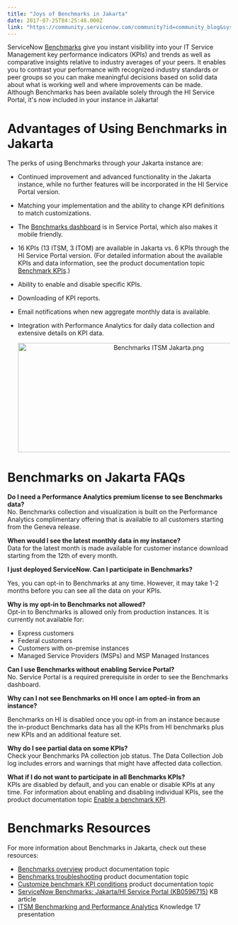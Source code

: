 ```yaml
---
title: "Joys of Benchmarks in Jakarta"
date: 2017-07-25T04:25:48.000Z
link: "https://community.servicenow.com/community?id=community_blog&sys_id=6c4daee5dbd0dbc01dcaf3231f961942"
---
```

<p>ServiceNow <a title="ocs.servicenow.com/bundle/jakarta-it-service-management/page/product/benchmarks/concept/c_BenchOverview.html#c_BenchOverview" href="https://docs.servicenow.com/bundle/jakarta-it-service-management/page/product/benchmarks/concept/c_BenchOverview.html#c_BenchOverview">Benchmarks</a> give you instant visibility into your IT Service Management key performance indicators (KPIs) and trends as well as comparative insights relative to industry averages of your peers. It enables you to contrast your performance with recognized industry standards or peer groups so you can make meaningful decisions based on solid data about what is working well and where improvements can be made. Although Benchmarks has been available solely through the HI Service Portal, it's now included in your instance in Jakarta!</p><p></p><h1>Advantages of Using Benchmarks in Jakarta</h1><p>The perks of using Benchmarks through your Jakarta instance are:</p><ul><li><p>Continued improvement and advanced functionality in the Jakarta instance, while no further features will be incorporated in the HI Service Portal version.</p></li><li><p>Matching your implementation and the ability to change KPI definitions to match customizations.</p></li><li><p>The <a title="ocs.servicenow.com/bundle/jakarta-it-service-management/page/product/benchmarks/concept/c_BenchDashboard.html" href="https://docs.servicenow.com/bundle/jakarta-it-service-management/page/product/benchmarks/concept/c_BenchDashboard.html">Benchmarks dashboard</a> is in Service Portal, which also makes it mobile friendly.</p></li><li><p>16 KPIs (13 ITSM, 3 ITOM) are available in Jakarta vs. 6 KPIs through the HI Service Portal version. (For detailed information about the available KPIs and data information, see the product documentation topic <a title="ocs.servicenow.com/bundle/jakarta-it-service-management/page/product/benchmarks/concept/c_BenchKPIConfig.html" href="https://docs.servicenow.com/bundle/jakarta-it-service-management/page/product/benchmarks/concept/c_BenchKPIConfig.html">Benchmark KPIs</a>.)</p></li><li>Ability to enable and disable specific KPIs.</li><li><p>Downloading of KPI reports.</p></li><li><p>Email notifications when new aggregate monthly data is available.</p></li><li><p>Integration with Performance Analytics for daily data collection and extensive details on KPI data.</p><p></p><p style="text-align: center;"><img   alt="Benchmarks ITSM Jakarta.png" class="image-1 jive-image" src="c3d2800adb985fc03eb27a9e0f961962.iix" style="width: 620px; height: 247px;"/></p></li></ul><p></p><h1>Benchmarks on Jakarta FAQs</h1><p><strong>Do I need a Performance Analytics premium license to see Benchmarks data?</strong><br/> No. Benchmarks collection and visualization is built on the Performance Analytics complimentary offering that is available to all customers starting from the Geneva release.</p><p></p><p><strong>When would I see the latest monthly data in my instance?</strong><br/> Data for the latest month is made available for customer instance download starting from the 12th of every month.</p><p></p><p><strong>I just deployed ServiceNow. Can I participate in Benchmarks?</strong></p><p>Yes, you can opt-in to Benchmarks at any time. However, it may take 1-2 months before you can see all the data on your KPIs.</p><p></p><p><strong>Why is my opt-in to Benchmarks not allowed?</strong><br/>Opt-in to Benchmarks is allowed only from production instances. It is currently not available for:</p><ul><li>Express customers</li><li>Federal customers</li><li>Customers with on-premise instances</li><li>Managed Service Providers (MSPs) and MSP Managed Instances</li></ul><p></p><p><strong>Can I use Benchmarks without enabling Service Portal?</strong><br/> No. Service Portal is a required prerequisite in order to see the Benchmarks dashboard.</p><p></p><p><strong>Why can I not see Benchmarks on HI once I am opted-in from an instance?</strong></p><p>Benchmarks on HI is disabled once you opt-in from an instance because the in-product Benchmarks data has all the KPIs from HI benchmarks plus new KPIs and an additional feature set.</p><p></p><p><strong>Why do I see partial data on some KPIs?</strong><br/>Check your Benchmarks PA collection job status. The Data Collection Job log includes errors and warnings that might have affected data collection.</p><p></p><p><strong>What if I do not want to participate in all Benchmarks KPIs?</strong><br/>KPIs are disabled by default, and you can enable or disable KPIs at any time. For information about enabling and disabling individual KPIs, see the product documentation topic <a title="ocs.servicenow.com/bundle/jakarta-it-service-management/page/product/benchmarks/task/t_EnableABenchKPI.html" href="https://docs.servicenow.com/bundle/jakarta-it-service-management/page/product/benchmarks/task/t_EnableABenchKPI.html" rel="nofollow" target="_blank">Enable a benchmark KPI</a>.</p><p></p><h1>Benchmarks Resources</h1><p>For more information about Benchmarks in Jakarta, check out these resources:</p><ul><li><a title="ocs.servicenow.com/bundle/jakarta-it-service-management/page/product/benchmarks/concept/c_BenchOverview.html" href="https://docs.servicenow.com/bundle/jakarta-it-service-management/page/product/benchmarks/concept/c_BenchOverview.html" rel="nofollow" target="_blank">Benchmarks overview</a> product documentation topic</li><li><a title="ocs.servicenow.com/bundle/jakarta-it-service-management/page/product/benchmarks/concept/c_BenchTroubleshooting.html" href="https://docs.servicenow.com/bundle/jakarta-it-service-management/page/product/benchmarks/concept/c_BenchTroubleshooting.html" rel="nofollow" target="_blank">Benchmarks troubleshooting</a> product documentation topic</li><li><a title="ocs.servicenow.com/bundle/jakarta-it-service-management/page/product/benchmarks/task/t_CustomBenchKPIConditions.html" href="https://docs.servicenow.com/bundle/jakarta-it-service-management/page/product/benchmarks/task/t_CustomBenchKPIConditions.html">Customize benchmark KPI conditions</a> product documentation topic</li><li><a title="i.service-now.com/kb_view.do?sysparm_article=KB0596715" href="https://hi.service-now.com/kb_view.do?sysparm_article=KB0596715" rel="nofollow" target="_blank">ServiceNow Benchmarks: Jakarta/HI Service Portal (KB0596715)</a> KB article</li><li><a title="" _jive_internal="true" href="/community?id=community_article&sys_id=704c6e61dbd0dbc01dcaf3231f96199a" rel="nofollow" target="_blank">ITSM Benchmarking and Performance Analytics</a> Knowledge 17 presentation</li></ul>